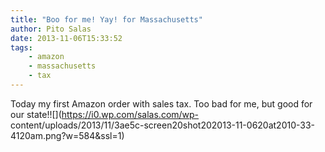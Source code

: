```yaml
---
title: "Boo for me! Yay! for Massachusetts"
author: Pito Salas
date: 2013-11-06T15:33:52
tags:
    - amazon
    - massachusetts
    - tax
---
```




Today my first Amazon order with sales tax. Too bad for me, but good for our
state!![](https://i0.wp.com/salas.com/wp-
content/uploads/2013/11/3ae5c-screen20shot202013-11-0620at2010-33-4120am.png?w=584&ssl=1)




